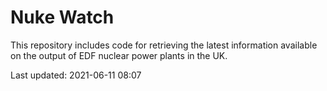 # Nuke Watch

This repository includes code for retrieving the latest information available on the output of EDF nuclear power plants in the UK.

Last updated: 2021-06-11 08:07